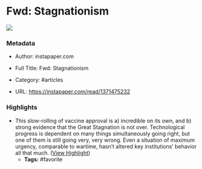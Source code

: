 # Fwd: Stagnationism

![](https://readwise-assets.s3.amazonaws.com/static/images/article2.74d541386bbf.png)

### Metadata

- Author: instapaper.com
- Full Title: Fwd: Stagnationism
- Category: #articles


- URL: https://instapaper.com/read/1371475232

### Highlights

- This slow-rolling of vaccine approval is a) incredible on its own, and b) strong evidence that the Great Stagnation is not over. Technological progress is dependent on many things simultaneously going right, but one of them is still going very, very wrong. Even a situation of maximum urgency, comparable to wartime, hasn’t altered key institutions’ behavior all that much. ([View Highlight](https://instapaper.com/read/1371475232/14917016))
    - **Tags:** #favorite
